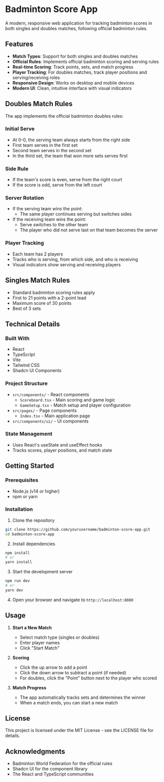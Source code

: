 # Badminton Score App

A modern, responsive web application for tracking badminton scores in both singles and doubles matches, following official badminton rules.


## Features

- **Match Types**: Support for both singles and doubles matches
- **Official Rules**: Implements official badminton scoring and serving rules
- **Real-time Scoring**: Track points, sets, and match progress
- **Player Tracking**: For doubles matches, track player positions and serving/receiving roles
- **Responsive Design**: Works on desktop and mobile devices
- **Modern UI**: Clean, intuitive interface with visual indicators

## Doubles Match Rules

The app implements the official badminton doubles rules:

### Initial Serve
- At 0-0, the serving team always starts from the right side
- First team serves in the first set
- Second team serves in the second set
- In the third set, the team that won more sets serves first

### Side Rule
- If the team's score is even, serve from the right court
- If the score is odd, serve from the left court

### Server Rotation
- If the serving team wins the point:
  - The same player continues serving but switches sides
- If the receiving team wins the point:
  - Serve switches to the other team
  - The player who did not serve last on that team becomes the server

### Player Tracking
- Each team has 2 players
- Tracks who is serving, from which side, and who is receiving
- Visual indicators show serving and receiving players

## Singles Match Rules

- Standard badminton scoring rules apply
- First to 21 points with a 2-point lead
- Maximum score of 30 points
- Best of 3 sets

## Technical Details

### Built With
- React
- TypeScript
- Vite
- Tailwind CSS
- Shadcn UI Components

### Project Structure
- `src/components/` - React components
  - `Scoreboard.tsx` - Main scoring and game logic
  - `GameSetup.tsx` - Match setup and player configuration
- `src/pages/` - Page components
  - `Index.tsx` - Main application page
- `src/components/ui/` - UI components

### State Management
- Uses React's useState and useEffect hooks
- Tracks scores, player positions, and match state

## Getting Started

### Prerequisites
- Node.js (v14 or higher)
- npm or yarn

### Installation
1. Clone the repository
```bash
git clone https://github.com/yourusername/badminton-score-app.git
cd badminton-score-app
```

2. Install dependencies
```bash
npm install
# or
yarn install
```

3. Start the development server
```bash
npm run dev
# or
yarn dev
```

4. Open your browser and navigate to `http://localhost:8080`

## Usage

1. **Start a New Match**
   - Select match type (singles or doubles)
   - Enter player names
   - Click "Start Match"

2. **Scoring**
   - Click the up arrow to add a point
   - Click the down arrow to subtract a point (if needed)
   - For doubles, click the "Point" button next to the player who scored

3. **Match Progress**
   - The app automatically tracks sets and determines the winner
   - When a match ends, you can start a new match

## License

This project is licensed under the MIT License - see the LICENSE file for details.

## Acknowledgments

- Badminton World Federation for the official rules
- Shadcn UI for the component library
- The React and TypeScript communities

